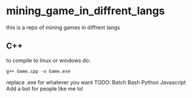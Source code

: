 # mining_game_in_diffrent_langs
this is a repo of mining games in diffrent langs
## C++
to compile to linux or windows do:
```
g++ Game.cpp -o Game.exe
```
replace .exe for whatever you want
TODO:
Batch
Bash
Python
Javascript
Add a bot for people like me lol
